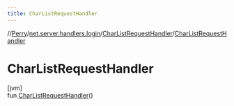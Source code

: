 ```yaml
---
title: CharListRequestHandler
---
```

//[Perry](../../../index.html)/[net.server.handlers.login](../index.html)/[CharListRequestHandler](index.html)/[CharListRequestHandler](-char-list-request-handler.html)



# CharListRequestHandler



[jvm]\
fun [CharListRequestHandler](-char-list-request-handler.html)()




